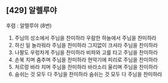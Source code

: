 ## [429] 알렐루야

후렴 : 알렐루야 (8번)
1) 주님의 성소에서 주님을 찬미하라 우람한 하늘에서 주님을 찬미하라
2) 하신 일 놀라워라 주님을 찬미하라 그지없이 크셔라 주님을 찬미하라
3) 나팔도 우렁차게 주님을 찬미하라 비파와 고를 타고 주님을 찬미하라
4) 손북 치며 춤추며 주님을 찬미하라 현악기에 피리로 주님을 찬미하라
5) 처르렁 바라 치며 주님을 찬미하라 바라소리 울리며 주님을 찬미하라
6) 숨쉬는 것 모두 다 주님을 찬미하라 숨쉬는 것 모두 다 주님을 찬미하라
